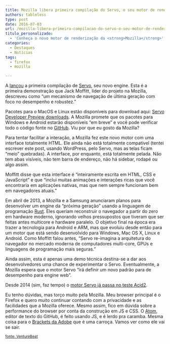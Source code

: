 ```yaml
---
title: Mozilla libera primeira compilação do Servo, o seu motor de renderização
authors: tableless
type: post
date: 2016-07-03
url: /mozilla-libera-primeira-compilacao-do-servo-o-seu-motor-de-renderizacao/
titulo_personalizado:
  - 'Conheça o novo motor de renderização da <strong>Mozilla</strong>'
categories:
  - Destaques
  - Notícias
tags:
  - firefox
  - mozilla

---
```

A [lançou][1] a primeira compilação de [Servo][2], seu novo engine. Esta é a primeira demonstração que Jack Moffitt, líder do projeto na Mozilla, descreveu como &#8220;um mecanismo de navegação de última geração com foco no desempenho e robustez.&#8221;

Pacotes para o MacOS e Linux estão disponíveis para download aqui: [Servo Developer Preview downloads][3]. A Mozilla promete que os pacotes para Windows e Android estarão disponíveis &#8220;em breve&#8221; e você pode verificar todo o código fonte no [GitHub][4]. Viu por que eu gosto da Mozilla?

Para tentar facilitar a interação, a Mozilla fez este novo motor com uma interface totalmente HTML. Ele ainda não está totalmente compatível (tentei escrever este post, usando WordPress, pelo Servo, mas as telas ficam &#8220;meio&#8221; quebradas). A interface, por enquanto, está totalmente pelada. Não tem abas visíveis, não tem barra de endereço, não há sidebar, rodapé ou algo assim.

Moffitt disse que esta interface é &#8220;inteiramente escrita em HTML, CSS e JavaScript&#8221; e que &#8220;inclui muitas animações e interações ricas que você encontraria em aplicações nativas, mas que nem sempre funcionam bem em navegadores atuais.&#8221;

<span class="embed-youtube" style="text-align:center; display: block;"></p> 

<p>
</p>

<p>
  </span>
</p>

<p>
  Em abril de 2013, a Mozilla e a Samsung anunciaram planos para desenvolver um engine da &#8220;próxima geração&#8221; usando a linguagem de programação <a href="https://www.rust-lang.org/">Rust</a>. Eles queriam reconstruir o navegador a partir do zero em hardware moderno, ignorando velhos pressupostos que tiveram que ser feitas antes multicore e hardware paralelo. O objetivo final na época era trazer a tecnologia para Android e ARM, mas que evoluiu desde então para um motor que está sendo desenvolvido para Windows, Mac OS X, Linux e Android. Como Moffitt falou antes, &#8220;Servo re-imagina a arquitetura do navegador no mercado moderna de computadores multi-core, GPUs e linguagens de programação mais seguras.&#8221;
</p>

<p>
  Ainda assim, esta é apenas uma demo técnica destina-se a dar aos desenvolvedores uma chance de experimentar o Servo. Eventualmente, a Mozilla espera que o motor Servo &#8220;irá definir um novo padrão para de desempenho para engine web&#8221;.
</p>

<p>
  Desde 2014 (sim, faz tempo) o <a href="https://blog.mozilla.org/research/2014/04/17/another-big-milestone-for-servo-acid2/">motor Servo já passa no teste Acid2</a>.
</p>

<p>
  Eu tenho dúvidas, mas torço muito pela Mozilla. Meu browser principal é o Firefox e quero muito continuar contando com a privacidade e as facilidades que a Mozilla oferece. Mesmo assim, fico em dúvida sobre a performance do browser por conta da construção em JS e CSS. O <a href="http://tableless.com.br/atom-o-novo-editor-github/">Atom</a>, editor de texto do GitHub, é feito usando JS, e é lerdo pra caramba. Mesma coisa para o <a href="http://tableless.com.br/o-editor-de-textos-open-source-da-adobe-o-brackets/">Brackets da Adobe</a> que é uma carroça. Vamos ver como ele vai se sair.
</p>

<p>
  <small><a href="http://venturebeat.com/2016/07/01/mozilla-releases-first-nightly-build-of-servo-its-next-generation-browser-engine/">fonte: VentureBeat</a></strong></p>

 [1]: https://blog.servo.org/2016/06/30/servo-nightlies/
 [2]: https://servo.org/
 [3]: https://servo-builds.s3.amazonaws.com/index.html
 [4]: https://github.com/servo/servo/